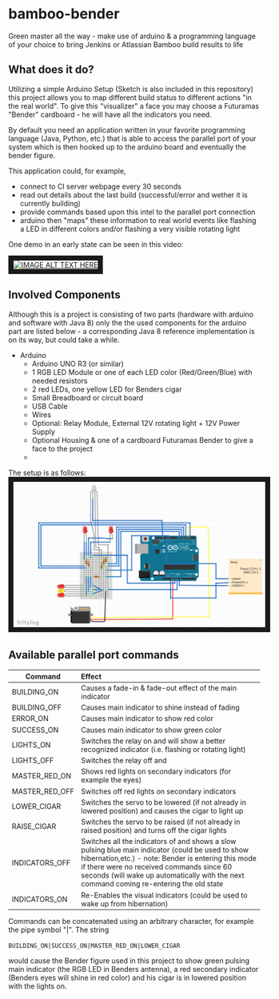# bamboo-bender
Green master all the way - make use of arduino &amp; a programming language of your choice to bring Jenkins or Atlassian Bamboo build results to life

## What does it do?
Utilizing a simple Arduino Setup (Sketch is also included in this repository) this project allows you to map different build status to different actions "in the real world". To give this "visualizer" a face you may choose a Futuramas "Bender" cardboard - he will have all the indicators you need.

By default you need an application written in your favorite programming language (Java, Python, etc.) that is able to access the parallel port of your system which is then hooked up to the arduino board and eventually the bender figure.

This application could, for example,
* connect to CI server webpage every 30 seconds
* read out details about the last build (successful/error and wether it is currently building)
* provide commands based upon this intel to the parallel port connection
* arduino then "maps" these information to real world events like flashing a LED in different colors and/or flashing a very visible rotating light

One demo in an early state can be seen in this video:

<a href="http://www.youtube.com/watch?feature=player_embedded&v=t6Ux2xYcfyk
" target="_blank"><img src="http://img.youtube.com/vi/t6Ux2xYcfyk/0.jpg" 
alt="IMAGE ALT TEXT HERE" width="240" height="180" border="10" /></a>

## Involved Components
Although this is a project is consisting of two parts (hardware with arduino and software with Java 8) only the the used components for the arduino part are listed below - a corresponding Java 8 reference implementation is on its way, but could take a while.

* Arduino
  * Arduino UNO R3 (or similar)
  * 1 RGB LED Module or one of each LED color (Red/Green/Blue) with needed resistors
  * 2 red LEDs, one yellow LED for Benders cigar
  * Small Breadboard or circuit board
  * USB Cable 
  * Wires
  * Optional: Relay Module, External 12V rotating light + 12V Power Supply
  * Optional Housing & one of a cardboard Futuramas Bender to give a face to the project
  * 
  
The setup is as follows:
<img src="https://github.com/trelorny/bamboo-bender/blob/master/benderindicator/Sketch.png" 
alt="IMAGE ALT TEXT HERE" width="1024" border="10" />

 
## Available parallel port commands
| Command        | Effect                                                                                                            |
| -------------- |:------------------------------------------------------------------------------------------------------------------|
| BUILDING_ON    | Causes a fade-in & fade-out effect of the main indicator                                                          |
| BUILDING_OFF   | Causes main indicator to shine instead of fading                                                                  |
| ERROR_ON       | Causes main indicator to show red color                                                                           |
| SUCCESS_ON     | Causes main indicator to show green color                                                                         |
| LIGHTS_ON      | Switches the relay on and will show a better recognized indicator (i.e. flashing or rotating light)               |
| LIGHTS_OFF     | Switches the relay off and                                                                                        |
| MASTER_RED_ON  | Shows red lights on secondary indicators (for example the eyes)                                                   |
| MASTER_RED_OFF | Switches off red lights on secondary indicators                                                                   |
| LOWER_CIGAR    | Switches the servo to be lowered (if not already in lowered position) and causes the cigar to light up            |
| RAISE_CIGAR    | Switches the servo to be raised (if not already in raised position) and turns off the cigar lights                |
| INDICATORS_OFF | Switches all the indicators of and shows a slow pulsing blue main indicator (could be used to show hibernation,etc.) - note: Bender is entering this mode if there were no received commands since 60 seconds (will wake up automatically with the next command coming re-entering the old state |
| INDICATORS_ON  | Re-Enables the visual indicators (could be used to wake up from hibernation)                                     |

Commands can be concatenated using an arbitrary character, for example the pipe symbol "|". The string

``` BUILDING_ON|SUCCESS_ON|MASTER_RED_ON|LOWER_CIGAR ```

would cause the Bender figure used in this project to show green pulsing main indicator (the RGB LED in Benders antenna), a red secondary indicator (Benders eyes will shine in red color) and his cigar is in lowered position with the lights on.
